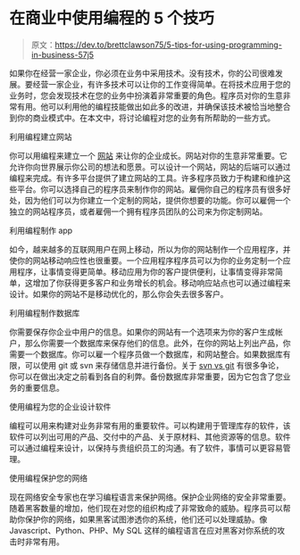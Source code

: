 # 在商业中使用编程的 5 个技巧

> 原文：<https://dev.to/brettclawson75/5-tips-for-using-programming-in-business-57j5>

如果你在经营一家企业，你必须在业务中采用技术。没有技术，你的公司很难发展。要经营一家企业，有许多技术可以让你的工作变得简单。在将技术应用于您的业务时，您会发现技术在您的业务中扮演着非常重要的角色。程序员对你的生意非常有用。他可以利用他的编程技能做出如此多的改进，并确保该技术被恰当地整合到你的商业模式中。在本文中，将讨论编程对您的业务有所帮助的一些方式。

利用编程建立网站

你可以用编程来建立一个 [网站](https://developer.mozilla.org/en-US/docs/Learn/Common_questions/What_software_do_I_need) 来让你的企业成长。网站对你的生意非常重要。它允许你向世界展示你公司的想法和愿景。可以设计一个网站，网站的后端可以通过编程来完成。有许多平台提供了建立网站的工具。许多程序员致力于构建和维护这些平台。你可以选择自己的程序员来制作你的网站。雇佣你自己的程序员有很多好处，因为他们可以为你建立一个定制的网站，提供你想要的功能。你可以雇佣一个独立的网站程序员，或者雇佣一个拥有程序员团队的公司来为你定制网站。

利用编程制作 app

如今，越来越多的互联网用户在网上移动，所以为你的网站制作一个应用程序，并使你的网站移动响应性也很重要。一个应用程序程序员可以为你的业务定制一个应用程序，让事情变得更简单。移动应用为你的客户提供便利，让事情变得非常简单，这增加了你获得更多客户和业务增长的机会。移动响应站点也可以通过编程来设计。如果你的网站不是移动优化的，那么你会失去很多客户。

利用编程制作数据库

你需要保存你企业中用户的信息。如果你的网站有一个选项来为你的客户生成帐户，那么你需要一个数据库来保存他们的信息。此外，在你的网站上列出产品，你需要一个数据库。你可以雇一个程序员做一个数据库，和网站整合。如果数据库有限，可以使用 git 或 svn 来存储信息并进行备份。关于 [svn vs git](https://hackbrightacademy.com/blog/git-vs-subversion/) 有很多争论，你可以在做出决定之前看到各自的利弊。备份数据库非常重要，因为它包含了您业务的重要信息。

使用编程为您的企业设计软件

编程可以用来构建对业务非常有用的重要软件。可以构建用于管理库存的软件，该软件可以列出可用的产品、交付中的产品、关于原材料、其他资源等的信息。软件可以通过编程来设计，以保持与贵组织员工的沟通。有了软件，事情可以更容易管理。

使用编程保护您的网络

现在网络安全专家也在学习编程语言来保护网络。保护企业网络的安全非常重要。随着黑客数量的增加，他们现在对您的组织构成了非常致命的威胁。程序员可以帮助你保护你的网络，如果黑客试图渗透你的系统，他们还可以处理威胁。像 Javascript、Python、PHP、My SQL 这样的编程语言在应对黑客对你系统的攻击时非常有用。